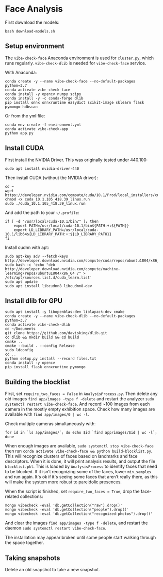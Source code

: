# Face Analysis

First download the models:

```
bash download-models.sh
```

## Setup environment

The `vibe-check-face` Anaconda environment is used for `cluster.py`, which runs regularly. `vibe-check-dlib` is needed for `vibe-check-face` service.

With Anaconda:

```
conda create -y --name vibe-check-face --no-default-packages python=3.7
conda activate vibe-check-face
conda install -y opencv numpy scipy
conda install -y -c conda-forge dlib
pip install onnx onnxruntime easydict scikit-image sklearn flask pymongo hdbscan
```

Or from the yml file:

```
conda env create -f environment.yml
conda activate vibe-check-app
python app.py
```

## Install CUDA

First install the NVIDIA Driver. This was originally tested under 440.100:

```
sudo apt install nvidia-driver-440
```

Then install CUDA (without the NVIDIA driver):

```
cd ~
wget https://developer.nvidia.com/compute/cuda/10.1/Prod/local_installers/cuda_10.1.105_418.39_linux.run
chmod +x cuda_10.1.105_418.39_linux.run
sudo ./cuda_10.1.105_418.39_linux.run
```

And add the path to your `~/.profile`:

```
if [ -d "/usr/local/cuda-10.1/bin/" ]; then
    export PATH=/usr/local/cuda-10.1/bin${PATH:+:${PATH}}
    export LD_LIBRARY_PATH=/usr/local/cuda-10.1/lib64${LD_LIBRARY_PATH:+:${LD_LIBRARY_PATH}}
fi
```

Install cudnn with apt:

```
sudo apt-key adv --fetch-keys  http://developer.download.nvidia.com/compute/cuda/repos/ubuntu1804/x86_64/7fa2af80.pub
sudo bash -c 'echo "deb http://developer.download.nvidia.com/compute/machine-learning/repos/ubuntu1804/x86_64 /" > /etc/apt/sources.list.d/cuda_learn.list'
sudo apt update
sudo apt install libcudnn8 libcudnn8-dev
```

## Install dlib for GPU

```
sudo apt install -y libopenblas-dev liblapack-dev cmake
conda create -y --name vibe-check-dlib --no-default-packages python=3.7
conda activate vibe-check-dlib
cd ~/Documents
git clone https://github.com/davisking/dlib.git
cd dlib && mkdir build && cd build
cmake ..
cmake --build . --config Release
sudo ldconfig
cd ..
python setup.py install --record files.txt
conda install -y opencv
pip install flask onnxruntime pymongo
```

## Building the blocklist

First, set `require_two_faces = False` in `AnalysisProcess.py`. Then delete any old images `find app/images -type f -delete` and restart the analyzer `sudo systemctl restart vibe-check-face`. And record ~100 images from each camera in the mostly empty exhibition space. Check how many images are available with `find app/images/0 | wc -l`.

Check multiple cameras simultaneously with:

```
for id in `ls app/images/`; do echo $id `find app/images/$id | wc -l`; done
```

When enough images are available, `sudo systemctl stop vibe-check-face` then run `conda activate vibe-check-face && python build-blocklist.py`. This will recognize clusters of faces based on landmarks and face descriptors. When it is done, it will print analysis results, and output the file `blocklist.pkl`. This is loaded by `AnalysisProcess` to identify faces that need to be blocked. If it isn't recognizing some of the faces, lower `min_samples` and run again. It's ok if it's seeing some faces that aren't really there, as this will make the system more robust to pareidolic presences.

When the script is finished, set `require_two_faces = True`, drop the face-related collections:

```
mongo vibecheck -eval 'db.getCollection("raw").drop()'
mongo vibecheck -eval 'db.getCollection("people").drop()'
mongo vibecheck -eval 'db.getCollection("recognized-photos").drop()'
```

And clear the images `find app/images -type f -delete`, and restart the daemon `sudo systemctl restart vibe-check-face`.

The installation may appear broken until some people start walking through the space together.

## Taking snapshots

Delete an old snapshot to take a new snapshot.